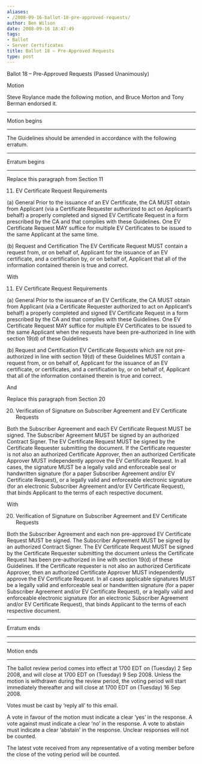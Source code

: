 ```yaml
---
aliases:
- /2008-09-16-ballot-18-pre-approved-requests/
author: Ben Wilson
date: 2008-09-16 18:47:49
tags:
- Ballot
- Server Certificates
title: Ballot 18 – Pre-Approved Requests
type: post
---
```


Ballot 18 – Pre-Approved Requests (Passed Unanimously)

Motion

Steve Roylance made the following motion, and Bruce Morton and Tony Berman endorsed it.

______________________________________________________________________

Motion begins

______________________________________________________________________

The Guidelines should be amended in accordance with the following erratum.

______________________________________________________________________

Erratum begins

______________________________________________________________________

Replace this paragraph from Section 11

11. EV Certificate Request Requirements

(a) General Prior to the issuance of an EV Certificate, the CA MUST obtain from Applicant (via a Certificate Requester authorized to act on Applicant’s behalf) a properly completed and signed EV Certificate Request in a form prescribed by the CA and that complies with these Guidelines. One EV Certificate Request MAY suffice for multiple EV Certificates to be issued to the same Applicant at the same time.

(b) Request and Certification The EV Certificate Request MUST contain a request from, or on behalf of, Applicant for the issuance of an EV certificate, and a certification by, or on behalf of, Applicant that all of the information contained therein is true and correct.

With

11. EV Certificate Request Requirements

(a) General Prior to the issuance of an EV Certificate, the CA MUST obtain from Applicant (via a Certificate Requester authorized to act on Applicant’s behalf) a properly completed and signed EV Certificate Request in a form prescribed by the CA and that complies with these Guidelines. One EV Certificate Request MAY suffice for multiple EV Certificates to be issued to the same Applicant when the requests have been pre-authorized in line with section 19(d) of these Guidelines

(b) Request and Certification EV Certificate Requests which are not pre-authorized in line with section 19(d) of these Guidelines MUST contain a request from, or on behalf of, Applicant for the issuance of an EV certificate, or certificates, and a certification by, or on behalf of, Applicant that all of the information contained therein is true and correct.

And

Replace this paragraph from Section 20

20. Verification of Signature on Subscriber Agreement and EV Certificate Requests

Both the Subscriber Agreement and each EV Certificate Request MUST be signed. The Subscriber Agreement MUST be signed by an authorized Contract Signer. The EV Certificate Request MUST be signed by the Certificate Requester submitting the document. If the Certificate requester is not also an authorized Certificate Approver, then an authorized Certificate Approver MUST independently approve the EV Certificate Request. In all cases, the signature MUST be a legally valid and enforceable seal or handwritten signature (for a paper Subscriber Agreement and/or EV Certificate Request), or a legally valid and enforceable electronic signature (for an electronic Subscriber Agreement and/or EV Certificate Request), that binds Applicant to the terms of each respective document.

With

20. Verification of Signature on Subscriber Agreement and EV Certificate Requests

Both the Subscriber Agreement and each non pre-approved EV Certificate Request MUST be signed. The Subscriber Agreement MUST be signed by an authorized Contract Signer. The EV Certificate Request MUST be signed by the Certificate Requester submitting the document unless the Certificate Request has been pre-authorized in line with section 19(d) of these Guidelines. If the Certificate requester is not also an authorized Certificate Approver, then an authorized Certificate Approver MUST independently approve the EV Certificate Request. In all cases applicable signatures MUST be a legally valid and enforceable seal or handwritten signature (for a paper Subscriber Agreement and/or EV Certificate Request), or a legally valid and enforceable electronic signature (for an electronic Subscriber Agreement and/or EV Certificate Request), that binds Applicant to the terms of each respective document.

______________________________________________________________________

Erratum ends

______________________________________________________________________

______________________________________________________________________

Motion ends

______________________________________________________________________

The ballot review period comes into effect at 1700 EDT on (Tuesday) 2 Sep 2008, and will close at 1700 EDT on (Tuesday) 9 Sep 2008. Unless the motion is withdrawn during the review period, the voting period will start immediately thereafter and will close at 1700 EDT on (Tuesday) 16 Sep 2008.

Votes must be cast by ‘reply all’ to this email.

A vote in favour of the motion must indicate a clear ‘yes’ in the response. A vote against must indicate a clear ‘no’ in the response. A vote to abstain must indicate a clear ‘abstain’ in the response. Unclear responses will not be counted.

The latest vote received from any representative of a voting member before the close of the voting period will be counted.